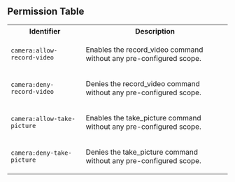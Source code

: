 
## Permission Table

<table>
<tr>
<th>Identifier</th>
<th>Description</th>
</tr>


<tr>
<td>

`camera:allow-record-video`

</td>
<td>

Enables the record_video command without any pre-configured scope.

</td>
</tr>

<tr>
<td>

`camera:deny-record-video`

</td>
<td>

Denies the record_video command without any pre-configured scope.

</td>
</tr>

<tr>
<td>

`camera:allow-take-picture`

</td>
<td>

Enables the take_picture command without any pre-configured scope.

</td>
</tr>

<tr>
<td>

`camera:deny-take-picture`

</td>
<td>

Denies the take_picture command without any pre-configured scope.

</td>
</tr>
</table>
